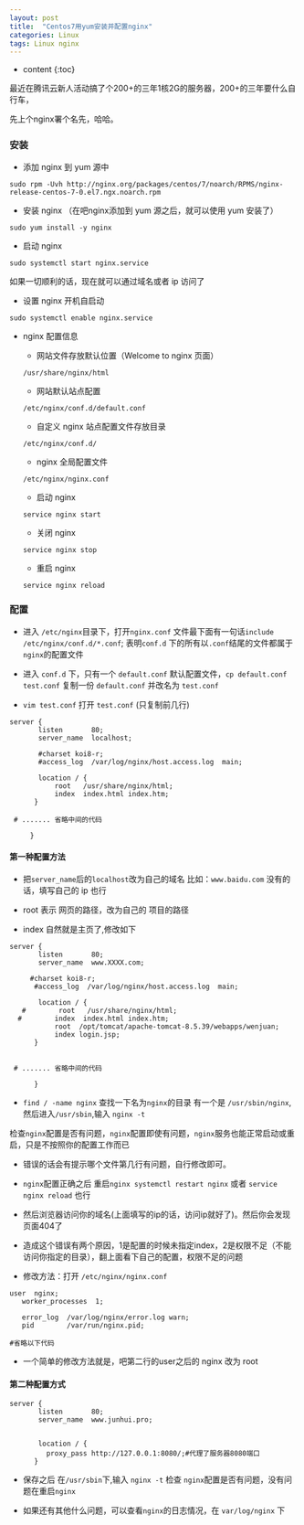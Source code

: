 ```yaml
---
layout: post
title:  "Centos7用yum安装并配置nginx"
categories: Linux
tags: Linux nginx
---
```


* content
{:toc}

最近在腾讯云新人活动搞了个200+的三年1核2G的服务器，200+的三年要什么自行车，

先上个nginx署个名先，哈哈。


		   					    
				



### 安装


* 添加 nginx 到 yum 源中


```shell
sudo rpm -Uvh http://nginx.org/packages/centos/7/noarch/RPMS/nginx-release-centos-7-0.el7.ngx.noarch.rpm
```

* 安装 nginx （在吧nginx添加到 yum 源之后，就可以使用 yum 安装了）

```shell
sudo yum install -y nginx
```

* 启动 nginx

```shell
sudo systemctl start nginx.service
```

如果一切顺利的话，现在就可以通过域名或者 ip 访问了

* 设置 nginx 开机自启动

```shell
sudo systemctl enable nginx.service
```

* nginx 配置信息

  * 网站文件存放默认位置（Welcome to nginx 页面）

  `/usr/share/nginx/html`

  * 网站默认站点配置

  `/etc/nginx/conf.d/default.conf`

  * 自定义 nginx 站点配置文件存放目录

  `/etc/nginx/conf.d/`

  * nginx 全局配置文件

  `/etc/nginx/nginx.conf`

  * 启动 nginx

  `service nginx start`

  * 关闭 nginx

  `service nginx stop`

  * 重启 nginx

  `service nginx reload`


### 配置


* 进入 `/etc/nginx`目录下，打开`nginx.conf` 文件最下面有一句话`include /etc/nginx/conf.d/*.conf`; 表明`conf.d` 下的所有以`.conf`结尾的文件都属于`nginx`的配置文件

* 进入 `conf.d` 下，只有一个 `default.conf` 默认配置文件，`cp default.conf test.conf` 复制一份 `default.conf` 并改名为 `test.conf`

* `vim test.conf` 打开 `test.conf` (只复制前几行)


```shell
server {
       listen       80;
       server_name  localhost;
  
       #charset koi8-r;
       #access_log  /var/log/nginx/host.access.log  main;
  
       location / {
           root   /usr/share/nginx/html;
           index  index.html index.htm;
      }
      
 # ....... 省略中间的代码     
     
     }
```

#### 第一种配置方法

* 把`server_name`后的`localhost`改为自己的域名 比如：`www.baidu.com` 没有的话，填写自己的 ip 也行

* root 表示 网页的路径，改为自己的 项目的路径

* index 自然就是主页了,修改如下

```shell
server {
       listen       80;
       server_name  www.XXXX.com;
 
     #charset koi8-r;
      #access_log  /var/log/nginx/host.access.log  main;
  
       location / {
   #        root   /usr/share/nginx/html;
  #        index  index.html index.htm;
           root  /opt/tomcat/apache-tomcat-8.5.39/webapps/wenjuan;
           index login.jsp;
      }
      
      
 # ....... 省略中间的代码 
 
      }
```

* `find / -name nginx` 查找一下名为`nginx`的目录 有一个是 `/usr/sbin/nginx`,然后进入`/usr/sbin`,输入 `nginx -t`

检查`nginx`配置是否有问题，`nginx`配置即使有问题，`nginx`服务也能正常启动或重启，只是不按照你的配置工作而已

* 错误的话会有提示哪个文件第几行有问题，自行修改即可。

* `nginx`配置正确之后 重启`nginx systemctl restart nginx` 或者 `service nginx reload` 也行

* 然后浏览器访问你的域名(上面填写的ip的话，访问ip就好了)。然后你会发现页面404了

* 造成这个错误有两个原因，1是配置的时候未指定index，2是权限不足（不能访问你指定的目录），翻上面看下自己的配置，权限不足的问题

* 修改方法：打开 `/etc/nginx/nginx.conf`

```shell
user  nginx;
   worker_processes  1;
  
   error_log  /var/log/nginx/error.log warn;
   pid        /var/run/nginx.pid;

#省略以下代码
```

* 一个简单的修改方法就是，吧第二行的user之后的 nginx 改为 root

#### 第二种配置方式

```shell
server {
       listen       80;
       server_name  www.junhui.pro;

 
       location / {
         proxy_pass http://127.0.0.1:8080/;#代理了服务器8080端口
      }
```

* 保存之后 在`/usr/sbin`下,输入 `nginx -t` 检查 `nginx`配置是否有问题，没有问题在重启`nginx`

* 如果还有其他什么问题，可以查看`nginx`的日志情况，在 `var/log/nginx` 下










   













